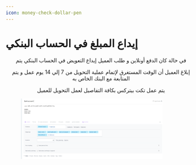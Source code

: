```yaml
---
icon: money-check-dollar-pen
---
```


# إيداع المبلغ في الحساب البنكي

<p align="center">في حالة كان الدفع أونلاين و طلب العميل إيداع التعويض في الحساب البنكي يتم</p>

<p align="center">إبلاغ العميل أن الوقت المستغرق لإتمام عملية التحويل من 7 إلي 14 يوم عمل و يتم المتابعة مع البنك الخاص به</p>

<p align="center">يتم عمل تكت بيتركس بكافة التفاصيل لعمل التحويل للعميل</p>

<figure><img src="../.gitbook/assets/Bank refund Bitrix.png" alt="" width="375"><figcaption></figcaption></figure>
